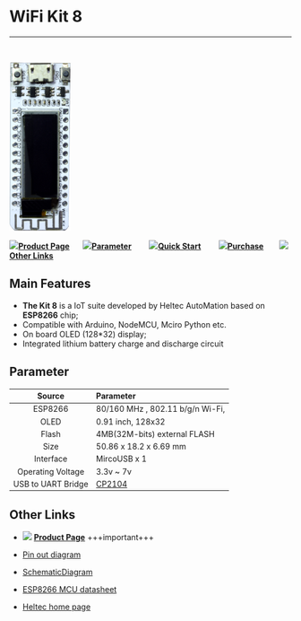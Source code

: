 # WiFi Kit 8

------

&nbsp;

<img src="img/products/display/esp_arduino/wifi_kit_8/01.png">



![](http://heltec.cn/icon/idea.png)**[Product Page](http://www.heltec.cn/project/wifi_kit_8/?lang=en)**&nbsp;&nbsp;&nbsp;&nbsp;&nbsp;&nbsp;![](http://heltec.cn/icon/list.png)**[Parameter](#parameter)**&nbsp;&nbsp;&nbsp;&nbsp;&nbsp;&nbsp;&nbsp;&nbsp;![](http://heltec.cn/icon/startup.png)**[Quick Start](https://docs.heltec.cn/#/en/user_manual/how_to_install_esp8266_Arduino)** &nbsp;&nbsp;&nbsp;&nbsp;&nbsp;&nbsp; ![](http://heltec.cn/icon/shop.png)**[Purchase](https://item.taobao.com/item.htm?spm=a1z10.5-c.w4002-17001092467.12.4a699f7fHlX9Yr&id=555696953988)**&nbsp;&nbsp;&nbsp;&nbsp;&nbsp;&nbsp; ![](http://heltec.cn/icon/link.png)**[Other Links](#Other-Links)**



## Main Features



- **The Kit 8** is a IoT suite developed by Heltec AutoMation based on  **ESP8266** chip;
- Compatible with Arduino, NodeMCU, Mciro Python etc.
- On board OLED (128*32) display;
- Integrated lithium battery charge and discharge circuit



## Parameter



|       Source       | Parameter                                                    |
| :----------------: | :----------------------------------------------------------- |
|      ESP8266       | 80/160 MHz , 802.11 b/g/n Wi-Fi,                             |
|        OLED        | 0.91 inch, 128x32                                            |
|       Flash        | 4MB(32M-bits) external FLASH                                 |
|        Size        | 50.86 x 18.2 x 6.69 mm                                       |
|     Interface      | MircoUSB x 1                                                 |
| Operating Voltage  | 3.3v ~ 7v                                                    |
| USB to UART Bridge | [CP2104](http://docs.heltec.cn/#/en/user_manual/establish_serial_connection) |



## Other Links

- ![](http://heltec.cn/icon/left_hand.png) **[Product Page](http://www.heltec.cn/project/wifi_kit_8/?lang=en)** +++important+++

- [Pin out diagram](https://github.com/Heltec-Aaron-Lee/WiFi_Kit_series/blob/master/PinoutDiagram/WIFI%20Kit%208.pdf)
- [SchematicDiagram](https://github.com/Heltec-Aaron-Lee/WiFi_Kit_series/blob/master/SchematicDiagram/WIFI_Kit_8_Schematic_diagram.PDF)
- [ESP8266 MCU datasheet](https://www.espressif.com/en/products/hardware/esp32/resources)
- [Heltec home page](http://www.heltec.cn/?lang=en)
